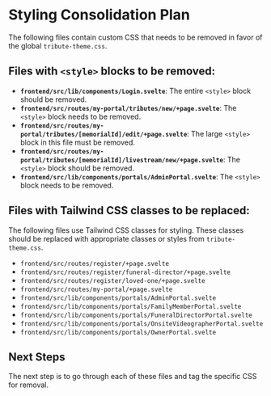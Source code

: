 # Styling Consolidation Plan

The following files contain custom CSS that needs to be removed in favor of the global `tribute-theme.css`.

## Files with `<style>` blocks to be removed:

*   **`frontend/src/lib/components/Login.svelte`**: The entire `<style>` block should be removed.
*   **`frontend/src/routes/my-portal/tributes/new/+page.svelte`**: The `<style>` block needs to be removed.
*   **`frontend/src/routes/my-portal/tributes/[memorialId]/edit/+page.svelte`**: The large `<style>` block in this file must be removed.
*   **`frontend/src/routes/my-portal/tributes/[memorialId]/livestream/new/+page.svelte`**: The `<style>` block should be removed.
*   **`frontend/src/lib/components/portals/AdminPortal.svelte`**: The `<style>` block needs to be removed.

## Files with Tailwind CSS classes to be replaced:

The following files use Tailwind CSS classes for styling. These classes should be replaced with appropriate classes or styles from `tribute-theme.css`.

*   `frontend/src/routes/register/+page.svelte`
*   `frontend/src/routes/register/funeral-director/+page.svelte`
*   `frontend/src/routes/register/loved-one/+page.svelte`
*   `frontend/src/routes/my-portal/+page.svelte`
*   `frontend/src/lib/components/portals/AdminPortal.svelte`
*   `frontend/src/lib/components/portals/FamilyMemberPortal.svelte`
*   `frontend/src/lib/components/portals/FuneralDirectorPortal.svelte`
*   `frontend/src/lib/components/portals/OnsiteVideographerPortal.svelte`
*   `frontend/src/lib/components/portals/OwnerPortal.svelte`

## Next Steps

The next step is to go through each of these files and tag the specific CSS for removal.
